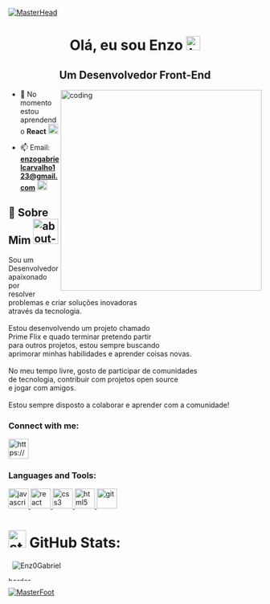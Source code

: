 [![MasterHead](https://user-images.githubusercontent.com/124924248/218557909-e4fdb36e-6601-4b8a-8ae0-ddd1bc0266fb.gif)]([](https://user-images.githubusercontent.com/124924248/218557909-e4fdb36e-6601-4b8a-8ae0-ddd1bc0266fb.gif))

<h1 align="center">Olá, eu sou Enzo <img src="https://user-images.githubusercontent.com/124924248/218574284-b5fe5b82-b09f-4cd8-b68e-817f6170ad42.gif" width="28px" height="28px" alt="hi"></h1>
<h2 align="center">Um Desenvolvedor Front-End </h2>
<img align="right" alt="coding" width="400" src="https://user-images.githubusercontent.com/124924248/218557924-a95723c3-c06c-4770-9533-0f414ec4ab1f.gif">

- 🌱 No momento estou aprendendo **React** <img src="https://user-images.githubusercontent.com/124924248/218573123-cce7b0f0-e291-4966-895f-ee6bce71afac.gif" width="20px" alt="react">

- 📫 Email: **enzogabrielcarvalho123@gmail.com** <img src="https://user-images.githubusercontent.com/124924248/218573868-86647d1a-d178-434b-803a-d357d4faa0c6.gif" width="20px" alt="email">

<h2>📄 Sobre Mim <img src="https://user-images.githubusercontent.com/124924248/218577908-30015ce1-b2c3-4268-96df-2bed9df84c2a.gif" width="50px" alt="about-me"> </h2>

<span>Sou um Desenvolvedor apaixonado por <br/> resolver problemas e criar soluções inovadoras <br/>  através da tecnologia. <br/> <br/> Estou desenvolvendo um projeto chamado <br/> Prime Flix e quado terminar pretendo partir <br/> para outros projetos, estou sempre buscando <br/> aprimorar minhas habilidades e aprender coisas novas. <br/> <br/> No meu tempo livre, gosto de participar de comunidades <br/>  de tecnologia, contribuir com projetos  open source <br/>  e jogar com amigos. <br/> <br/> Estou sempre disposto a colaborar e aprender com a comunidade!</span>

<h3 align="left">Connect with me:</h3>
<p align="left">
<a href="https://www.linkedin.com/in/enzo-gabriel-60963125b/" target="blank"><img align="center" src="https://user-images.githubusercontent.com/124924248/218575757-34fdcb51-ec06-4fc9-94d6-cfe7d764617e.gif" alt="https://www.linkedin.com/in/enzo-gabriel-60963125b/" height="40" width="40" /></a>

<h3 align="left">Languages and Tools:</h3>
<p align="left"> </a> <a href="https://developer.mozilla.org/en-US/docs/Web/JavaScript" target="_blank" rel="noreferrer"> <img src="https://user-images.githubusercontent.com/124924248/218573119-d60357ed-ca90-4747-bf15-ed0691ec0a8d.gif" alt="javascript" width="40" height="40"/> </a> <a href="https://reactjs.org/" target="_blank" rel="noreferrer"> <img src="https://user-images.githubusercontent.com/124924248/218573123-cce7b0f0-e291-4966-895f-ee6bce71afac.gif" alt="react" width="40" height="40"/> </a> <a href="https://www.w3schools.com/css/" target="_blank" rel="noreferrer"> <img src="https://user-images.githubusercontent.com/124924248/218573114-2f009914-3ec9-4f41-a66f-fdd76e32e7b5.gif" alt="css3" width="40" height="40"/> </a> <a href="https://www.w3.org/html/" target="_blank" rel="noreferrer"> <img src="https://user-images.githubusercontent.com/124924248/218573117-4538b6dd-dd5b-41a6-8af5-12e4898fd883.gif" alt="html5" width="40" height="40"/> </a> <a href="https://git-scm.com/" target="_blank" rel="noreferrer"> <img src="https://www.vectorlogo.zone/logos/git-scm/git-scm-icon.svg" alt="git" width="40" height="40"/> </a> </p>

# <img src="https://user-images.githubusercontent.com/124924248/218573125-7836c511-8760-413c-84fb-1c3315b45f4c.gif" width="35px" alt="stats"> GitHub Stats:

<p>&nbsp;

<img align="center"  src="https://github-readme-streak-stats.herokuapp.com/?user=Enz0Gabriel&theme=dark&count_private=true&theme=dark&hide_border=true"  alt="Enz0Gabriel" />
</p>

<img align="center" src="https://user-images.githubusercontent.com/124924248/218567441-5e563007-2d64-4c90-8e4d-a7cb70d9261a.gif" alt="border" width="100%" height="7.5rem" />

[![MasterFoot](https://user-images.githubusercontent.com/124924248/218569391-b0d95c73-aa78-48e9-8c05-8913daeff8f7.gif)]([](https://user-images.githubusercontent.com/124924248/218569391-b0d95c73-aa78-48e9-8c05-8913daeff8f7.gif))

